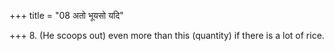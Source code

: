+++
title = "08 अतो भूयसो यदि"

+++
8. (He scoops out) even more than this (quantity) if there is a lot of rice.

